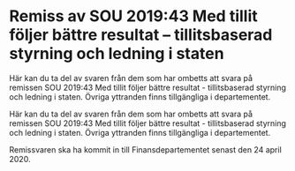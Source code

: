 # Remiss av SOU 2019:43 Med tillit följer bättre resultat – tillitsbaserad styrning och ledning i staten

Här kan du ta del av svaren från dem som har ombetts att svara på remissen SOU 2019:43 Med tillit följer bättre resultat - tillitsbaserad styrning och ledning i staten. Övriga yttranden finns tillgängliga i departementet.

Här kan du ta del av svaren från dem som har ombetts att svara på remissen SOU 2019:43 Med tillit följer bättre resultat - tillitsbaserad styrning och ledning i staten. Övriga yttranden finns tillgängliga i departementet.

Remissvaren ska ha kommit in till Finansdepartementet senast den 24 april 2020.
